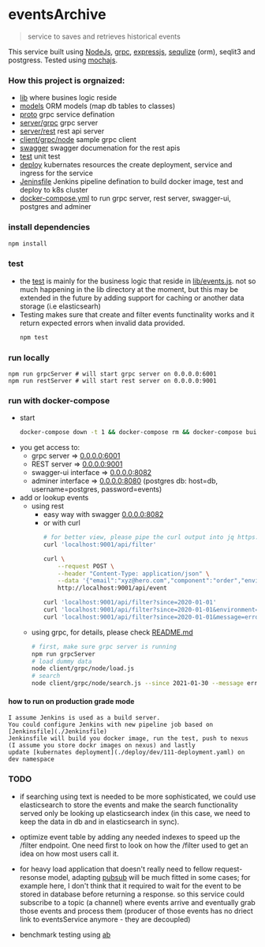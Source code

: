 # eventsArchive
> service to saves and retrieves historical events

This service built using [NodeJs](https://nodejs.org/en/), [grpc](https://grpc.io/), [expressjs](http://expressjs.com/), [sequlize](https://sequelize.org/) (orm), seqlit3 and postgress. Tested using [mochajs](https://mochajs.org/).


### How this project is orgnaized:
 * [lib](./lib) where busines logic reside
 * [models](./models) ORM models (map db tables to classes)
 * [proto](./proto) grpc service defination
 * [server/grpc](./server/grpc) grpc server
 * [server/rest](./server/rest) rest api server
 * [client/grpc/node](./client/grpc/node) sample grpc client
 * [swagger](./swagger) swagger documenation for the rest apis
 * [test](./test) unit test
 * [deploy](./deploy) kubernates resources the create deployment, service and ingress for the service
 * [Jeninsfile](./Jenkinsfile) Jenkins pipeline defination to build docker image, test and deploy to k8s cluster
 * [docker-compose.yml](./docker-compose.yml) to run grpc server, rest server, swagger-ui, postgres and adminer

### install dependencies
```bash
npm install
```
### test
* the [test](./test/lib/events.test.js) is mainly for the business logic that reside in [lib/events.js](./lib/events.js). not so much happening in the lib directory at the moment, but this may be extended in the future by adding support for caching or another data storage (i.e elasticsearh)
* Testing makes sure that create and filter events functinality works and it return expected errors when invalid data provided.
    ```bash
    npm test
    ```
### run locally
```
npm run grpcServer # will start grpc server on 0.0.0.0:6001
npm run restServer # will start rest server on 0.0.0.0:9001
```

### run with docker-compose
 * start
    ```bash
    docker-compose down -t 1 && docker-compose rm && docker-compose build && docker-compose up -d
    ```
 * you get access to:
    * grpc server => [0.0.0.0:6001](http://0.0.0.0:6001)
    * REST server => [0.0.0.0:9001](http://0.0.0.0:9001)
    * swagger-ui interface => [0.0.0.0:8082](http://0.0.0.0:8082)
    * adminer interface => [0.0.0.0:8080](http://0.0.0.0:8080) (postgres db: host=db, username=postgres, password=events)
 * add or lookup events
    * using rest
        * easy way with swagger [0.0.0.0:8082](http://0.0.0.0:8082)
        * or with curl
            ```bash
            # for better view, please pipe the curl output into jq https://stedolan.github.io/jq
            curl 'localhost:9001/api/filter'

            curl \
                --request POST \
                --header "Content-Type: application/json" \
                --data '{"email":"xyz@hero.com","component":"order","environment":"development","message":"adding an order","payload":"'\{"a":"b"\}'"}' \
                http://localhost:9001/api/event

            curl 'localhost:9001/api/filter?since=2020-01-01'
            curl 'localhost:9001/api/filter?since=2020-01-01&environment=development'
            curl 'localhost:9001/api/filter?since=2020-01-01&message=error'
            ```
    * using grpc, for details, please check [README.md](./client/grpc/node/README.md)
        ```bash
        # first, make sure grpc server is running
        npm run grpcServer
        # load dummy data
        node client/grpc/node/load.js
        # search
        node client/grpc/node/search.js --since 2021-01-30 --message error
        ```


#### how to run on production grade mode
    I assume Jenkins is used as a build server.
    You could configure Jenkins with new pipeline job based on [Jenkinsfile](./Jenkinsfile)
    Jenkinsfile will build you docker image, run the test, push to nexus (I assume you store dockr images on nexus) and lastly
    update [kubernates deployment](./deploy/dev/111-deployment.yaml) on dev namespace


### TODO
 * if searching using text is needed to be more sophisticated, we could use elasticsearch to store the events and make the search functionality served only be looking up elasticsearch index (in this case, we need to keep the data in db and in elasticsearch in sync).

 * optimize event table by adding any needed indexes to speed up the /filter endpoint. One need first to look on how the /filter used to get an idea on how most users call it.

 * for heavy load application that doesn't really need to fellow request-resonse model, adapting [pubsub](https://cloud.google.com/pubsub/docs/overview) will be much fitted in some cases; for example here, I don't think that it required to wait for the event to be stored in database before returning a response. so this service could subscribe to a topic (a channel) where events arrive and eventually grab those events and process them (producer of those events has no driect link to eventsService anymore - they are decoupled)

 * benchmark testing using [ab](https://httpd.apache.org/docs/2.4/programs/ab.html)


